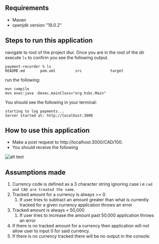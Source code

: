 ## Requirements
- Maven
- openjdk version "19.0.2"

## Steps to run this application

navigate to root of the project diur. Once you are in the root of the dir execute `ls` to confirm you see the following output.
```
payment-recorder % ls
README.md       pom.xml         src             target
```

run the following:
```
mvn compile
mvn exec:java -Dexec.mainClass="org.hsbc.Main"
```

You should see the following in your terminal:
```
starting to log payments...
Server started at: http://localhost:3000
```

## How to use this application

- Make a post request to http://localhost:3000/CAD/100.
- You should receive the following

![alt text](<Screen Shot 2024-04-30 at 11.33.23 PM.png>)

## Assumptions made

1. Currency code is defined as a 3 character string ignoring case i.e `cad and CAD are treated the same`. 
2. Tracked amount for a currency is always >= 0.
    1. If user tries to subtract an amount greater than what is currently tracked for a given currency application throws an error
3. Tracked amount is always < 50,000
    1. If user tries to increase the amount past 50,000 application throws an error
4. If there is no tracked amount for a currency then application will not allow user to input 0 for said currency.
5. If there is no currency tracked there will be no output in the console.